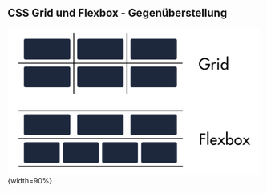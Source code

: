 ## CSS Grid und Flexbox - Gegenüberstellung





![grundlegender Unterschied zwischen CSS Grid und Flexbox](bilder/Dominik/Grid_vs_Flexbox.png){width=90%}
